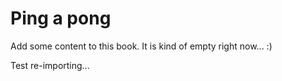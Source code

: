 # Ping a pong

Add some content to this book. It is kind of empty right now... :\)

Test re-importing...


